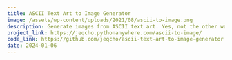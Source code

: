 ```yaml
---
title: ASCII Text Art to Image Generator
image: /assets/wp-content/uploads/2021/08/ascii-to-image.png
description: Generate images from ASCII text art. Yes, not the other way around.
project_link: https://jeqcho.pythonanywhere.com/ascii-to-image/
code_link: https://github.com/jeqcho/ascii-text-art-to-image-generator
date: 2024-01-06
---
```

